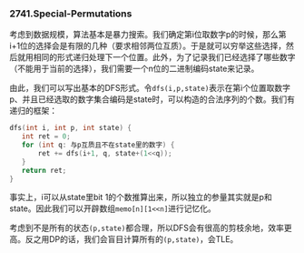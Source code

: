 ### 2741.Special-Permutations

考虑到数据规模，算法基本是暴力搜索。我们确定第i位取数字p的时候，那么第i+1位的选择会是有限的几种（要求相邻两位互质）。于是就可以穷举这些选择，然后就用相同的形式递归处理下一个位置。此外，为了记录我们已经选择了哪些数字（不能用于当前的选择），我们需要一个n位的二进制编码state来记录。

由此，我们可以写出基本的DFS形式。令`dfs(i,p,state)`表示在第i个位置取数字p、并且已经选取的数字集合编码是state时，可以构造的合法序列的个数。我们有递归的框架：
```cpp
dfs(int i, int p, int state) {
   int ret = 0;
   for (int q: 与p互质且不在state里的数字) {
       ret += dfs(i+1, q, state+(1<<q));
   }
   return ret;
}
```

事实上，i可以从state里bit 1的个数推算出来，所以独立的参量其实就是p和state。因此我们可以开辟数组`memo[n][1<<n]`进行记忆化。

考虑到不是所有的状态`(p,state)`都合理，所以DFS会有很高的剪枝余地，效率更高。反之用DP的话，我们会盲目计算所有的`(p,state)`，会TLE。
